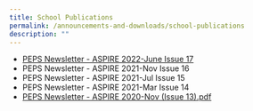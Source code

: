 ```yaml
---
title: School Publications
permalink: /announcements-and-downloads/school-publications
description: ""
---
```

* [PEPS Newsletter - ASPIRE 2022-June Issue 17](/files/PEPS%20Newsletter%20-%20ASPIRE%202022-Jun%20Issue%2017.pdf)
* PEPS Newsletter - ASPIRE 2021-Nov Issue 16 
* PEPS Newsletter - ASPIRE 2021-Jul Issue 15
* PEPS Newsletter - ASPIRE 2021-Mar Issue 14
* [PEPS Newsletter - ASPIRE 2020-Nov (Issue 13).pdf](/files/PEPS%20Newsletter%20-%20ASPIRE%202020-Nov%20(Issue%2013).pdf)